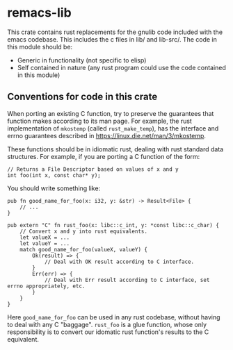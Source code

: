 # remacs-lib

This crate contains rust replacements for the gnulib code
included with the emacs codebase. This includes the c files in lib/
and lib-src/. The code in this module should be:

* Generic in functionality (not specific to elisp)
* Self contained in nature (any rust program could use the code contained in this module)

## Conventions for code in this crate

When porting an existing C function, try to preserve the guarantees
that function makes according to its man page. For example, the rust
implementation of `mkostemp` (called `rust_make_temp`), has the
interface and errno guarantees described in
https://linux.die.net/man/3/mkostemp.

These functions should be in idiomatic rust, dealing with rust
standard data structures. For example, if you are porting a C function
of the form:

```
// Returns a File Descriptor based on values of x and y
int foo(int x, const char* y);
```

You should write something like:

```
pub fn good_name_for_foo(x: i32, y: &str) -> Result<File> {
    // ... 
}

pub extern "C" fn rust_foo(x: libc::c_int, y: *const libc::c_char) {
    // Convert x and y into rust equivalents.
    let valueX = ...
    let valueY = ...
    match good_name_for_foo(valueX, valueY) {
        Ok(result) => {
            // Deal with OK result according to C interface.
        }
        Err(err) => {
            // Deal with Err result according to C interface, set errno appropriately, etc.
        }
    }
}

```

Here `good_name_for_foo` can be used in any rust codebase, without
having to deal with any C "baggage". `rust_foo` is a glue function,
whose only responsibility is to convert our idomatic rust function's
results to the C equivalent.
